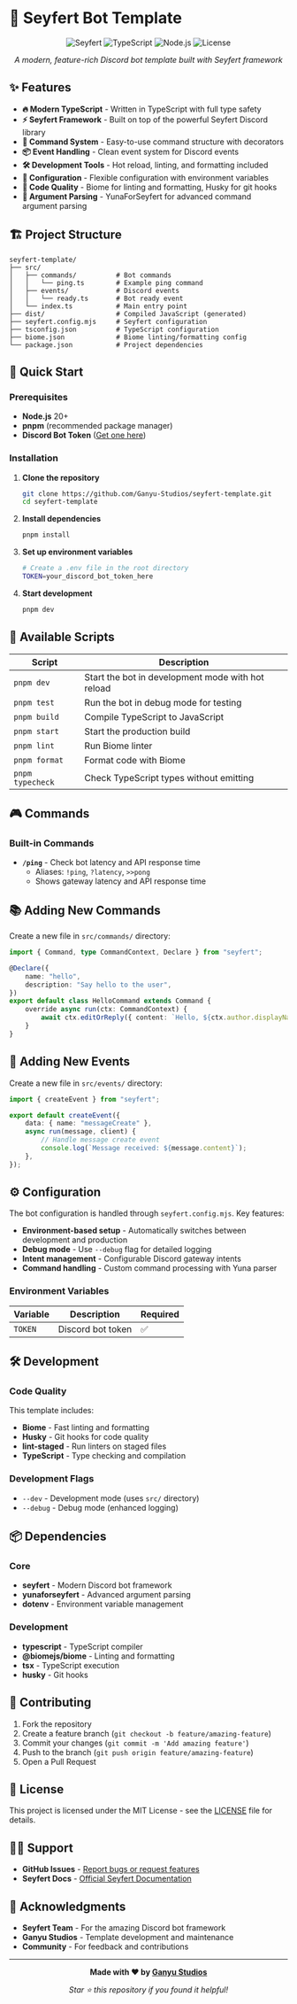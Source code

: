 # 🚀 Seyfert Bot Template

<div align="center">

![Seyfert](https://img.shields.io/badge/Seyfert-v2.x-blue?style=for-the-badge&logo=discord)
![TypeScript](https://img.shields.io/badge/TypeScript-5.8+-blue?style=for-the-badge&logo=typescript)
![Node.js](https://img.shields.io/badge/Node.js-20+-green?style=for-the-badge&logo=node.js)
![License](https://img.shields.io/badge/License-MIT-yellow?style=for-the-badge)

*A modern, feature-rich Discord bot template built with Seyfert framework*

</div>

## ✨ Features

- **🔥 Modern TypeScript** - Written in TypeScript with full type safety
- **⚡ Seyfert Framework** - Built on top of the powerful Seyfert Discord library
- **🎯 Command System** - Easy-to-use command structure with decorators
- **📦 Event Handling** - Clean event system for Discord events
- **🛠️ Development Tools** - Hot reload, linting, and formatting included
- **🔧 Configuration** - Flexible configuration with environment variables
- **📝 Code Quality** - Biome for linting and formatting, Husky for git hooks
- **🎨 Argument Parsing** - YunaForSeyfert for advanced command argument parsing

## 🏗️ Project Structure

```
seyfert-template/
├── src/
│   ├── commands/          # Bot commands
│   │   └── ping.ts        # Example ping command
│   ├── events/            # Discord events
│   │   └── ready.ts       # Bot ready event
│   └── index.ts           # Main entry point
├── dist/                  # Compiled JavaScript (generated)
├── seyfert.config.mjs     # Seyfert configuration
├── tsconfig.json          # TypeScript configuration
├── biome.json             # Biome linting/formatting config
└── package.json           # Project dependencies
```

## 🚀 Quick Start

### Prerequisites

- **Node.js** 20+ 
- **pnpm** (recommended package manager)
- **Discord Bot Token** ([Get one here](https://discord.com/developers/applications))

### Installation

1. **Clone the repository**
   ```bash
   git clone https://github.com/Ganyu-Studios/seyfert-template.git
   cd seyfert-template
   ```

2. **Install dependencies**
   ```bash
   pnpm install
   ```

3. **Set up environment variables**
   ```bash
   # Create a .env file in the root directory
   TOKEN=your_discord_bot_token_here
   ```

4. **Start development**
   ```bash
   pnpm dev
   ```

## 🔧 Available Scripts

| Script | Description |
|--------|-------------|
| `pnpm dev` | Start the bot in development mode with hot reload |
| `pnpm test` | Run the bot in debug mode for testing |
| `pnpm build` | Compile TypeScript to JavaScript |
| `pnpm start` | Start the production build |
| `pnpm lint` | Run Biome linter |
| `pnpm format` | Format code with Biome |
| `pnpm typecheck` | Check TypeScript types without emitting |

## 🎮 Commands

### Built-in Commands

- **`/ping`** - Check bot latency and API response time
  - Aliases: `!ping`, `?latency`, `>>pong`
  - Shows gateway latency and API response time

## 📚 Adding New Commands

Create a new file in `src/commands/` directory:

```typescript
import { Command, type CommandContext, Declare } from "seyfert";

@Declare({
    name: "hello",
    description: "Say hello to the user",
})
export default class HelloCommand extends Command {
    override async run(ctx: CommandContext) {
        await ctx.editOrReply({ content: `Hello, ${ctx.author.displayName}! 👋` });
    }
}
```

## 🎯 Adding New Events

Create a new file in `src/events/` directory:

```typescript
import { createEvent } from "seyfert";

export default createEvent({
    data: { name: "messageCreate" },
    async run(message, client) {
        // Handle message create event
        console.log(`Message received: ${message.content}`);
    },
});
```

## ⚙️ Configuration

The bot configuration is handled through `seyfert.config.mjs`. Key features:

- **Environment-based setup** - Automatically switches between development and production
- **Debug mode** - Use `--debug` flag for detailed logging
- **Intent management** - Configurable Discord gateway intents
- **Command handling** - Custom command processing with Yuna parser

### Environment Variables

| Variable | Description | Required |
|----------|-------------|----------|
| `TOKEN` | Discord bot token | ✅ |

## 🛠️ Development

### Code Quality

This template includes:

- **Biome** - Fast linting and formatting
- **Husky** - Git hooks for code quality
- **lint-staged** - Run linters on staged files
- **TypeScript** - Type checking and compilation

### Development Flags

- `--dev` - Development mode (uses `src/` directory)
- `--debug` - Debug mode (enhanced logging)

## 📦 Dependencies

### Core
- **seyfert** - Modern Discord bot framework
- **yunaforseyfert** - Advanced argument parsing
- **dotenv** - Environment variable management

### Development
- **typescript** - TypeScript compiler
- **@biomejs/biome** - Linting and formatting
- **tsx** - TypeScript execution
- **husky** - Git hooks

## 🤝 Contributing

1. Fork the repository
2. Create a feature branch (`git checkout -b feature/amazing-feature`)
3. Commit your changes (`git commit -m 'Add amazing feature'`)
4. Push to the branch (`git push origin feature/amazing-feature`)
5. Open a Pull Request

## 📄 License

This project is licensed under the MIT License - see the [LICENSE](LICENSE) file for details.

## 🙋‍♂️ Support

- **GitHub Issues** - [Report bugs or request features](https://github.com/Ganyu-Studios/seyfert-template/issues)
- **Seyfert Docs** - [Official Seyfert Documentation](https://seyfert.dev/)

## 💝 Acknowledgments

- **Seyfert Team** - For the amazing Discord bot framework
- **Ganyu Studios** - Template development and maintenance
- **Community** - For feedback and contributions

---

<div align="center">

**Made with ❤️ by [Ganyu Studios](https://github.com/Ganyu-Studios)**

*Star ⭐ this repository if you found it helpful!*

</div>
